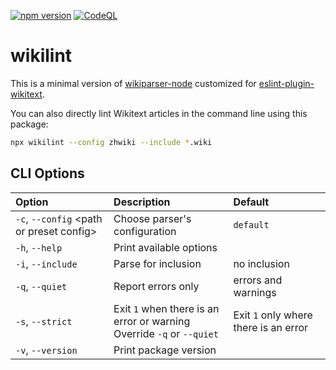 [![npm version](https://badge.fury.io/js/wikilint.svg)](https://www.npmjs.com/package/wikilint)
[![CodeQL](https://github.com/bhsd-harry/wikiparser-node/actions/workflows/github-code-scanning/codeql/badge.svg)](https://github.com/bhsd-harry/wikiparser-node/actions/workflows/github-code-scanning/codeql)

# wikilint
This is a minimal version of [wikiparser-node](https://www.npmjs.com/package/wikiparser-node) customized for [eslint-plugin-wikitext](https://www.npmjs.com/package/eslint-plugin-wikitext).

You can also directly lint Wikitext articles in the command line using this package:

```sh
npx wikilint --config zhwiki --include *.wiki
```

## CLI Options

| Option | Description | Default |
| :----- | :---------- | :------ |
| `-c`, `--config` \<path or preset config\> | Choose parser's configuration | `default` |
| `-h`, `--help` | Print available options | |
| `-i`, `--include` | Parse for inclusion | no inclusion |
| `-q`, `--quiet` | Report errors only | errors and warnings |
| `-s`, `--strict` | Exit `1` when there is an error or warning<br>Override `-q` or `--quiet` | Exit `1` only where there is an error |
| `-v`, `--version` | Print package version | |
